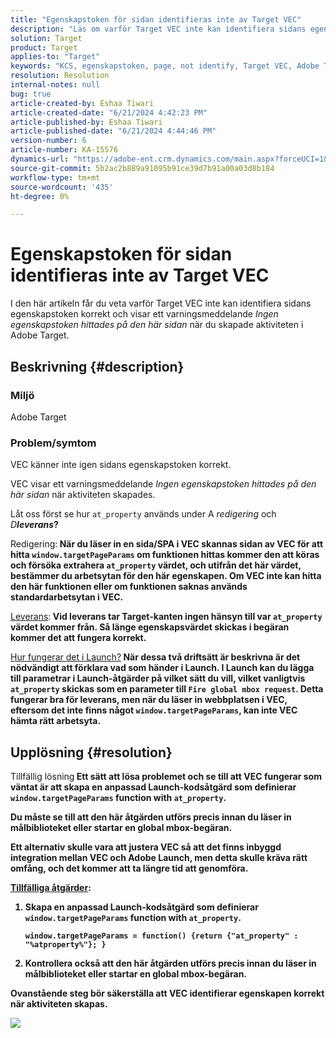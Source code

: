 ```yaml
---
title: "Egenskapstoken för sidan identifieras inte av Target VEC"
description: "Läs om varför Target VEC inte kan identifiera sidans egenskapstoken korrekt i Adobe Target."
solution: Target
product: Target
applies-to: "Target"
keywords: "KCS, egenskapstoken, page, not identify, Target VEC, Adobe Target, at_property, window.targetPageParams function"
resolution: Resolution
internal-notes: null
bug: true
article-created-by: Eshaa Tiwari
article-created-date: "6/21/2024 4:42:23 PM"
article-published-by: Eshaa Tiwari
article-published-date: "6/21/2024 4:44:46 PM"
version-number: 6
article-number: KA-15576
dynamics-url: "https://adobe-ent.crm.dynamics.com/main.aspx?forceUCI=1&pagetype=entityrecord&etn=knowledgearticle&id=7c697f3a-ed2f-ef11-840a-6045bd029b18"
source-git-commit: 5b2ac2b889a91095b91ce39d7b91a00a03d8b184
workflow-type: tm+mt
source-wordcount: '435'
ht-degree: 0%

---
```


# Egenskapstoken för sidan identifieras inte av Target VEC


I den här artikeln får du veta varför Target VEC inte kan identifiera sidans egenskapstoken korrekt och visar ett varningsmeddelande *Ingen egenskapstoken hittades på den här sidan* när du skapade aktiviteten i Adobe Target.

## Beskrivning {#description}


### Miljö

Adobe Target

### Problem/symtom

VEC känner inte igen sidans egenskapstoken korrekt.

VEC visar ett varningsmeddelande *Ingen egenskapstoken hittades på den här sidan* när aktiviteten skapades.

Låt oss först se hur `at_property` används under A *redigering* och *D<b>leverans*?

</b>Redigering:<b>
När du läser in en sida/SPA i VEC skannas sidan av VEC för att hitta `window.targetPageParams` om funktionen hittas kommer den att köras och försöka extrahera `at_property` värdet, och utifrån det här värdet, bestämmer du arbetsytan för den här egenskapen. Om VEC inte kan hitta den här funktionen eller om funktionen saknas används standardarbetsytan i VEC.

</b><u>Leverans</u>:<b>
Vid leverans tar Target-kanten ingen hänsyn till var `at_property` värdet kommer från. Så länge egenskapsvärdet skickas i begäran kommer det att fungera korrekt.

</b><u>Hur fungerar det i Launch?</u><b>
När dessa två driftsätt är beskrivna är det nödvändigt att förklara vad som händer i Launch.
I Launch kan du lägga till parametrar i Launch-åtgärder på vilket sätt du vill, vilket vanligtvis `at_property` skickas som en parameter till `Fire global mbox request`.
Detta fungerar bra för leverans, men när du läser in webbplatsen i VEC, eftersom det inte finns något `window.targetPageParams`, kan inte VEC hämta rätt arbetsyta.


## Upplösning {#resolution}


</b>Tillfällig lösning<b>
Ett sätt att lösa problemet och se till att VEC fungerar som väntat är att skapa en anpassad Launch-kodsåtgärd som definierar `window.targetPageParams` function with `at_property`.

Du måste se till att den här åtgärden utförs precis innan du läser in målbiblioteket eller startar en global mbox-begäran.

Ett alternativ skulle vara att justera VEC så att det finns inbyggd integration mellan VEC och Adobe Launch, men detta skulle kräva rätt omfång, och det kommer att ta längre tid att genomföra.

<u>Tillfälliga åtgärder</u>:

1. Skapa en anpassad Launch-kodsåtgärd som definierar `window.targetPageParams` function with `at_property`.<br>

   ```
   window.targetPageParams = function() {return {"at_property" : "%atproperty%"}; }
   ```


2. Kontrollera också att den här åtgärden utförs precis innan du läser in målbiblioteket eller startar en global mbox-begäran.


Ovanstående steg bör säkerställa att VEC identifierar egenskapen korrekt när aktiviteten skapas.

![](http://omniture.custhelp.com/ci/inlineImage/get/3018176/a5a902ecd7ac849bb5bf0fa7e22e14e7)
